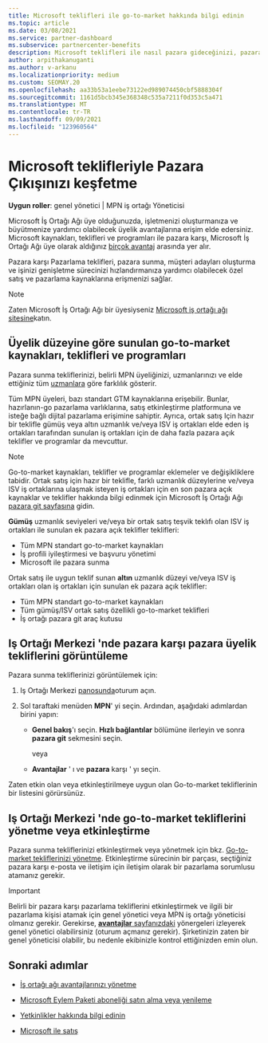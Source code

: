 ```yaml
---
title: Microsoft teklifleri ile go-to-market hakkında bilgi edinin
ms.topic: article
ms.date: 03/08/2021
ms.service: partner-dashboard
ms.subservice: partnercenter-benefits
description: Microsoft teklifleri ile nasıl pazara gideceğinizi, pazara ulaşma süresini hızlandırmaya, müşteri adayları oluşturmaya ve işletmenizi genişletmenize nasıl yardımcı olabileceğini öğrenin.
author: arpithakanuganti
ms.author: v-arkanu
ms.localizationpriority: medium
ms.custom: SEOMAY.20
ms.openlocfilehash: aa33b53a1eebe73122ed989074450cbf5888304f
ms.sourcegitcommit: 1161d5bcb345e368348c535a7211f0d353c5a471
ms.translationtype: MT
ms.contentlocale: tr-TR
ms.lasthandoff: 09/09/2021
ms.locfileid: "123960564"
---
```

# <a name="explore-your-go-to-market-with-microsoft-offers"></a>Microsoft teklifleriyle Pazara Çıkışınızı keşfetme

**Uygun roller**: genel yönetici | MPN iş ortağı Yöneticisi

Microsoft İş Ortağı Ağı üye olduğunuzda, işletmenizi oluşturmanıza ve büyütmenize yardımcı olabilecek üyelik avantajlarına erişim elde edersiniz. Microsoft kaynakları, teklifleri ve programları ile pazara karşı, Microsoft İş Ortağı Ağı üye olarak aldığınız [birçok avantaj](https://partner.microsoft.com/manage-your-partner-network-benefits) arasında yer alır.

Pazara karşı Pazarlama teklifleri, pazara sunma, müşteri adayları oluşturma ve işinizi genişletme sürecinizi hızlandırmanıza yardımcı olabilecek özel satış ve pazarlama kaynaklarına erişmenizi sağlar.

>[!NOTE]
>Zaten Microsoft İş Ortağı Ağı bir üyesiyseniz [Microsoft iş ortağı ağı sitesine](https://partner.microsoft.com/membership)katın.

## <a name="go-to-market-resources-offers-and-programs-available-by-membership-level"></a>Üyelik düzeyine göre sunulan go-to-market kaynakları, teklifleri ve programları

Pazara sunma tekliflerinizi, belirli MPN üyeliğinizi, uzmanlarınızı ve elde ettiğiniz tüm [uzmanlara](learn-about-competencies.md) göre farklılık gösterir.

Tüm MPN üyeleri, bazı standart GTM kaynaklarına erişebilir. Bunlar, hazırlanın-go pazarlama varlıklarına, satış etkinleştirme platformuna ve isteğe bağlı dijital pazarlama erişimine sahiptir. Ayrıca, ortak satış Için hazır bir teklifle gümüş veya altın uzmanlık ve/veya ISV iş ortakları elde eden iş ortakları tarafından sunulan iş ortakları için de daha fazla pazara açık teklifler ve programlar da mevcuttur.

>[!NOTE]
>Go-to-market kaynakları, teklifler ve programlar eklemeler ve değişikliklere tabidir. Ortak satış için hazır bir teklifle, farklı uzmanlık düzeylerine ve/veya ISV iş ortaklarına ulaşmak isteyen iş ortakları için en son pazara açık kaynaklar ve teklifler hakkında bilgi edinmek için Microsoft İş Ortağı Ağı [pazara git sayfasına](https://partner.microsoft.com/membership/go-to-market) gidin.

**Gümüş** uzmanlık seviyeleri ve/veya bir ortak satış teşvik teklıfı olan ISV iş ortakları ile sunulan ek pazara açık teklifler teklifleri:

- Tüm MPN standart go-to-market kaynakları
- İş profili iyileştirmesi ve başvuru yönetimi
- Microsoft ile pazara sunma

Ortak satış ile uygun teklif sunan **altın** uzmanlık düzeyi ve/veya ISV iş ortakları olan iş ortakları için sunulan ek pazara açık teklifler:

- Tüm MPN standart go-to-market kaynakları
- Tüm gümüş/ISV ortak satış özellikli go-to-market teklifleri
- İş ortağı pazara git araç kutusu 

## <a name="view-go-to-market-membership-offers-in-partner-center"></a>Iş Ortağı Merkezi 'nde pazara karşı pazara üyelik tekliflerini görüntüleme

Pazara sunma tekliflerinizi görüntülemek için:

1. Iş Ortağı Merkezi [panosunda](https://partner.microsoft.com/dashboard)oturum açın.

2. Sol taraftaki menüden **MPN**' yi seçin. Ardından, aşağıdaki adımlardan birini yapın:

   - **Genel bakış**'ı seçin. **Hızlı bağlantılar** bölümüne ilerleyin ve sonra **pazara git** sekmesini seçin.

     veya

   - **Avantajlar** ' ı ve **pazara** karşı ' yı seçin.

Zaten etkin olan veya etkinleştirilmeye uygun olan Go-to-market tekliflerinin bir listesini görürsünüz.

## <a name="manage-or-activate-go-to-market-offers-in-partner-center"></a>Iş Ortağı Merkezi 'nde go-to-market tekliflerini yönetme veya etkinleştirme

Pazara sunma tekliflerinizi etkinleştirmek veya yönetmek için bkz. [Go-to-market tekliflerinizi yönetme](manage-your-partner-network-benefits.md#manage-go-to-market-offers). Etkinleştirme sürecinin bir parçası, seçtiğiniz pazara karşı e-posta ve iletişim için iletişim olarak bir pazarlama sorumlusu atamanız gerekir.

>[!IMPORTANT]
>Belirli bir pazara karşı pazarlama tekliflerini etkinleştirmek ve ilgili bir pazarlama kişisi atamak için genel yönetici veya MPN iş ortağı yöneticisi olmanız gerekir. Gerekirse, [ **avantajlar** sayfanızdaki](https://partnercenter.microsoft.com/pcv/partnership/benefits) yönergeleri izleyerek genel yönetici olabilirsiniz (oturum açmanız gerekir). Şirketinizin zaten bir genel yöneticisi olabilir, bu nedenle ekibinizle kontrol ettiğinizden emin olun.

## <a name="next-steps"></a>Sonraki adımlar

- [İş ortağı ağı avantajlarınızı yönetme](manage-your-partner-network-benefits.md)

- [Microsoft Eylem Paketi aboneliği satın alma veya yenileme](mpn-get-action-pack.md)

- [Yetkinlikler hakkında bilgi edinin](learn-about-competencies.md)

- [Microsoft ile satış](https://partner.microsoft.com/membership/sell-with-microsoft)
